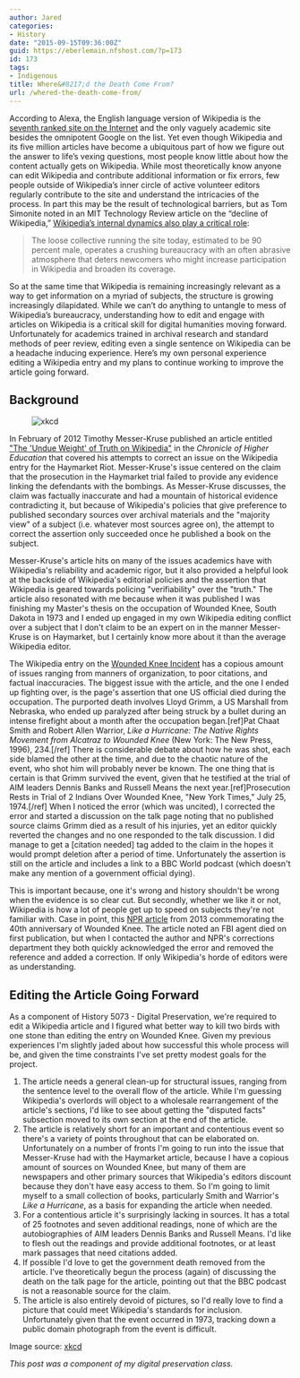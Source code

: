 ```yaml
---
author: Jared
categories:
- History
date: "2015-09-15T09:36:00Z"
guid: https://eberlemain.nfshost.com/?p=173
id: 173
tags:
- Indigenous
title: Where&#8217;d the Death Come From?
url: /whered-the-death-come-from/
---
```

<!-- wp:paragraph -->
<p>According to Alexa, the English language version of Wikipedia is the <a href="http://www.alexa.com/siteinfo/wikipedia.org">seventh ranked site on the Internet</a> and the only vaguely academic site besides the omnipotent Google on the list. Yet even though Wikipedia and its five million articles have become a ubiquitous part of how we figure out the answer to life’s vexing questions, most people know little about how the content actually gets on Wikipedia. While most theoretically know anyone can edit Wikipedia and contribute additional information or fix errors, few people outside of Wikipedia’s inner circle of active volunteer editors regularly contribute to the site and understand the intricacies of the process. In part this may be the result of technological barriers, but as Tom Simonite noted in an MIT Technology Review article on the “decline of Wikipedia,” <a href="https://www.technologyreview.com/2013/10/22/175674/the-decline-of-wikipedia/">Wikipedia’s internal dynamics also play a critical role</a>:</p>
<!-- /wp:paragraph -->

<!-- wp:quote -->
<blockquote class="wp-block-quote"><p>The loose collective running the site today, estimated to be 90 percent male, operates a crushing bureaucracy with an often abrasive atmosphere that deters newcomers who might increase participation in Wikipedia and broaden its coverage.</p></blockquote>
<!-- /wp:quote -->

<!-- wp:paragraph -->
<p>So at the same time that Wikipedia is remaining increasingly relevant as a way to get information on a myriad of subjects, the structure is growing increasingly dilapidated. While we can’t do anything to untangle to mess of Wikipedia’s bureaucracy, understanding how to edit and engage with articles on Wikipedia is a critical skill for digital humanities moving forward. Unfortunately for academics trained in archival research and standard methods of peer review, editing even a single sentence on Wikipedia can be a headache inducing experience. Here’s my own personal experience editing a Wikipedia entry and my plans to continue working to improve the article going forward.</p>
<!-- /wp:paragraph -->

<!-- wp:heading -->
<h2>Background</h2>
<!-- /wp:heading -->

<!-- wp:image {"align":"center"} -->
<div class="wp-block-image"><figure class="aligncenter"><img src="https://imgs.xkcd.com/comics/wikipedian_protester.png" alt="xkcd"/></figure></div>
<!-- /wp:image -->

<!-- wp:paragraph -->
<p>In February of 2012 Timothy Messer-Kruse published an article entitled <a href="https://www.chronicle.com/article/the-undue-weight-of-truth-on-wikipedia/">"The 'Undue Weight' of Truth on Wikipedia"</a> in the <em>Chronicle of Higher Education</em> that covered his attempts to correct an issue on the Wikipedia entry for the Haymarket Riot. Messer-Kruse's issue centered on the claim that the prosecution in the Haymarket trial failed to provide any evidence linking the defendants with the bombings. As Messer-Kruse discusses, the claim was factually inaccurate and had a mountain of historical evidence contradicting it, but because of Wikipedia's policies that give preference to published secondary sources over archival materials and the "majority view" of a subject (i.e. whatever most sources agree on), the attempt to correct the assertion only succeeded once he published a book on the subject.</p>
<!-- /wp:paragraph -->

<!-- wp:paragraph -->
<p>Messer-Kruse's article hits on many of the issues academics have with Wikipedia's reliability and academic rigor, but it also provided a helpful look at the backside of Wikipedia's editorial policies and the assertion that Wikipedia is geared towards policing "verifiability" over the "truth." The article also resonated with me because when it was published I was finishing my Master's thesis on the occupation of Wounded Knee, South Dakota in 1973 and I ended up engaged in my own Wikipedia editing conflict over a subject that I don't claim to be an expert on in the manner Messer-Kruse is on Haymarket, but I certainly know more about it than the average Wikipedia editor.</p>
<!-- /wp:paragraph -->

<!-- wp:paragraph -->
<p>The Wikipedia entry on the <a href="https://en.wikipedia.org/wiki/Wounded_Knee_incident">Wounded Knee Incident</a> has a copious amount of issues ranging from manners of organization, to poor citations, and factual inaccuracies. The biggest issue with the article, and the one I ended up fighting over, is the page's assertion that one US official died during the occupation. The purported death involves Lloyd Grimm, a US Marshall from Nebraska, who ended up paralyzed after being struck by a bullet during an intense firefight about a month after the occupation began.[ref]Pat Chaat Smith and Robert Allen Warrior, <em>Like a Hurricane: The Native Rights Movement from Alcatraz to Wounded Knee</em> (New York: The New Press, 1996), 234.[/ref] There is considerable debate about how he was shot, each side blamed the other at the time, and due to the chaotic nature of the event, who shot him will probably never be known. The one thing that is certain is that Grimm survived the event, given that he testified at the trial of AIM leaders Dennis Banks and Russell Means the next year.[ref]Prosecution Rests in Trial of 2 Indians Over Wounded Knee, "New York Times," July 25, 1974.[/ref] When I noticed the error (which was uncited), I corrected the error and started a discussion on the talk page noting that no published source claims Grimm died as a result of his injuries, yet an editor quickly reverted the changes and no one responded to the talk discussion. I did manage to get a [citation needed] tag added to the claim in the hopes it would prompt deletion after a period of time. Unfortunately the assertion is still on the article and includes a link to a BBC World podcast (which doesn't make any mention of a government official dying).</p>
<!-- /wp:paragraph -->

<!-- wp:paragraph -->
<p>This is important because, one it's wrong and history shouldn't be wrong when the evidence is so clear cut. But secondly, whether we like it or not, Wikipedia is how a lot of people get up to speed on subjects they're not familiar with. Case in point, this <a href="http://www.npr.org/sections/pictureshow/2013/02/27/173048452/revisiting-wounded-knee-40-years-later">NPR article</a> from 2013 commemorating the 40th anniversary of Wounded Knee. The article noted an FBI agent died on first publication, but when I contacted the author and NPR's corrections department they both quickly acknowledged the error and removed the reference and added a correction. If only Wikipedia's horde of editors were as understanding.</p>
<!-- /wp:paragraph -->

<!-- wp:heading -->
<h2>Editing the Article Going Forward</h2>
<!-- /wp:heading -->

<!-- wp:paragraph -->
<p>As a component of History 5073 - Digital Preservation, we're required to edit a Wikipedia article and I figured what better way to kill two birds with one stone than editing the entry on Wounded Knee. Given my previous experiences I'm slightly jaded about how successful this whole process will be, and given the time constraints I've set pretty modest goals for the project.</p>
<!-- /wp:paragraph -->

<!-- wp:list {"ordered":true} -->
<ol><li>The article needs a general clean-up for structural issues, ranging from the sentence level to the overall flow of the article. While I'm guessing Wikipedia's overlords will object to a wholesale rearrangement of the article's sections, I'd like to see about getting the "disputed facts" subsection moved to its own section at the end of the article.</li><li>The article is relatively short for an important and contentious event so there's a variety of points throughout that can be elaborated on. Unfortunately on a number of fronts I'm going to run into the issue that Messer-Kruse had with the Haymarket article, because I have a copious amount of sources on Wounded Knee, but many of them are newspapers and other primary sources that Wikipedia's editors discount because they don't have easy access to them. So I'm going to limit myself to a small collection of books, particularly Smith and Warrior's <em>Like a Hurricane</em>, as a basis for expanding the article when needed.</li><li>For a contentious article it's surprisingly lacking in sources. It has a total of 25 footnotes and seven additional readings, none of which are the autobiographies of AIM leaders Dennis Banks and Russell Means. I'd like to flesh out the readings and provide additional footnotes, or at least mark passages that need citations added.</li><li>If possible I'd love to get the government death removed from the article. I've theoretically begun the process (again) of discussing the death on the talk page for the article, pointing out that the BBC podcast is not a reasonable source for the claim.</li><li>The article is also entirely devoid of pictures, so I'd really love to find a picture that could meet Wikipedia's standards for inclusion. Unfortunately given that the event occurred in 1973, tracking down a public domain photograph from the event is difficult.</li></ol>
<!-- /wp:list -->

<!-- wp:paragraph -->
<p>Image source: <a href="https://xkcd.com/285/">xkcd</a></p>
<!-- /wp:paragraph -->

<!-- wp:paragraph -->
<p><em>This post was a component of my digital preservation class.</em></p>
<!-- /wp:paragraph -->